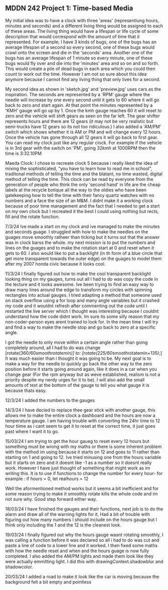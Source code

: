 ## MDDN 242 Project 1: Time-based Media  
My initial idea was to have a clock with three 'areas' (representiung hours, minutes and seconds) and a different living thing would be assigned to each of these areas. The living thing would have a lifespan or life cycle of some description that would correspond with the amount of time that it represented. For example; I have 3 kinds of bugs, one of the bugs has an average lifespan of a second so every second, one of these bugs would crawl onto the screen and die in the 'seconds' area. Another one of the bugs has an average lifespan of 1 minute so every minute, one of these bugs would fly over and die into the 'minutes' area and so on and so forth. This would create a pile of dead bugs in each area which you could then count to work out the time. However I am not so sure about this idea anymore because I cannot find any living thing that only lives for a second.

My second idea as shown in 'sketch.jpg' and 'preview.jpg' uses cars as the inspiration. The seconds are represented by a 'RPM' gauge where the needle will increase by one every second until it gets to 60 where it will go back to zero and start again. At that point the minutes represented by a 'KMH' gauge will go up by 1. Once the kmh gauge reaches 60 it will reset to zero and the vehicle will shift gears as seen on the far left. The gear shifter represents hours and there are 12 gears (it may not be very realistic but semi-trucks have 12 gears so its not too ridiculous.) I also added a 'AM/PM' switch which shows whether it is AM or PM and will change every 12 hours. Once the vehicle has gone through all 12 gears it will go back to first gear. You can read my clock just like any regular clock. For example if the vehicle is in 3rd gear with the switch on 'PM', going 32kmh at 1000RPM then the time is 3:32.10PM

Maeda Clock:
I chose to recreate clock 5 because i really liked the idea of mixing the sophisticated, "you have to learn how to read me in school", traditonal methods of telling the time and the blatant, no time wasted, digital method of telling the time. This clock can be read by everyone from the generation of people who think the only 'second hand' in life are the cheap labels at the recycle botique all the way to the oldies who have been gatekeeping how to tell the time with their fancy quartz watches with no numbers and a face the size of an M&M. I didnt make it a working clock because of poor time management and the fact that I needed to get a start on my own clock but I recreated it the best I could using nothing but rects, fill and the rotate function.

7/3/24
Ive made a start on my clock and ive managed to make the minutes and seconds guage. I struggled with how to make the needles on the guages move smoothly ratheer than ticking but it turns out that the answer was in clock barss the whole. my next mission is to put the numbers and lines on the guages and to make the rotation start at 0 and reset when it gets to 60.
I also would like to put a backlight (in th form of a blue circle that get more transparent towards the outer edge) on the guages to model them after my 2007 honda civic because it looks cool.

11/3/24
I finally figured out how to make the cool transparent backlight looking thing on my gauges, turns out all I had to do was copy the code in the lecture and it looks awesome. Ive been trying to find an easy way to draw many lines around the edge to transform my circles with spinning rectangles into actual gauges. I tried adapting a method that someone used on stack overflow using a for loop and many angle variables but it crashed my code and it wouldnt refresh after commenting out the code until I restarted the live server which I thought was interesting because I couldnt understand how the code didnt work. Im sure its some silly reason that my non-coder-person eyes arent trained to look for. In the mean time I will try and find a way to make the needle stop and go back to zero at a specific angle.

I got the needle to only move within a certain angle rather than going completely around, all I had to do was change [rotate(360/60*smoothrotatemin)] to: [rotate(225/60*smoothrotatemin+135);] It was much easier than i thought it was going to be. My next goal is to make a way for the needle to quickly go back  the other way to the zero position before it starts going around again, like it does in a car when you change gear (For the rpm anyway but as weve established, realism is not a priority despite my nerdy urges for it to be). I will also add the small amounts of text at the bottom of the gauge to tell you what gauge it is because thats easy.

12/3/24
I added the numbers to the gauges

14/3/24
I have decied to replace thee gear stick with another gauge, this allows me to make the entire clock a dashboard and the hours are now a temperature gauge. I am having trouble with converting the 24hr time to 12 hour tiime as i cant seem to get it to reset at the correct time, it just goes past where I want it to go.

15/03/24
I am trying to get the hour gaueg to reset every 12 hours but something must be wrong with my maths or there is some inherent problem with the method im using because it starts on 12 and goes to 11 rather than starting on 1 and going to 12. Ive tried minusing one from the hours variable but it starts on zero and it doesnt like -1 as a number so it doesnt really work. However I have just thought of something that might work as im writing this. It is to use if functions to change the number for every hour- for example : if hours = 0, let realhours = 12

Well the aformentioned method works but it seems a bit inefficient and for some reason trying to make it smoothly rotate kills the whole code and im not sure why. Good step forward either way.

18/03/24
I have finished the gauges and their functions, next job is to do the alarm and draw all of the warning lights for it, Had a bit of trouble with figuring out how many numbers I should include on the hours gauge but I think only including the 1 and the 12 is the cleanest look.

19/03/24
I finally figured out why the hours gauge wasnt rotating smoothly, I was calling a function before it was declared so all i had to do was cut and paste a line of code to a lower line and it worked. I then fixed some maths with how the needle reset and when and the hours guage is now fully completed. I also added the AM/PM lights and made them look like they were actually emmitting light. I did this with drawingContext.shadowblur and shadowcolor.

20/03/24
I added a road to make it look like the car is moving because the background felt a bit empty and pointless